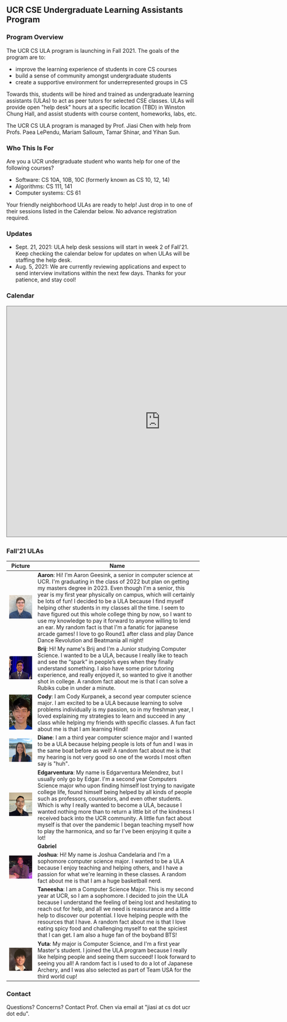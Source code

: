 ## UCR CSE Undergraduate Learning Assistants Program

### Program Overview

The UCR CS ULA program is launching in Fall 2021. The goals of the program are to:
- improve the learning experience of students in core CS courses
- build a sense of community amongst undergraduate students
- create a supportive environment for underrepresented groups in CS

Towards this, students will be hired and trained as undergraduate learning assistants (ULAs) to act as peer tutors for selected CSE classes.
ULAs will provide open "help desk" hours at a specific location (TBD) in Winston Chung Hall, and assist students with course content, homeworks, labs, etc.

The UCR CS ULA program is managed by Prof. Jiasi Chen with help from Profs. Paea LePendu, Mariam Salloum, Tamar Shinar, and Yihan Sun.

### Who This Is For

Are you a UCR undergraduate student who wants help for one of the following courses?

- Software: CS 10A, 10B, 10C (formerly known as CS 10, 12, 14)
- Algorithms: CS 111, 141
- Computer systems: CS 61

Your friendly neighborhood ULAs are ready to help! Just drop in to one of their sessions listed in the Calendar below. No advance registration required.

### Updates

- Sept. 21, 2021: ULA help desk sessions will start in week 2 of Fall'21. Keep checking the calendar below for updates on when ULAs will be staffing the help desk.
- Aug. 5, 2021: We are currently reviewing applications and expect to send interview invitations within the next few days. Thanks for your patience, and stay cool!

### Calendar

<iframe src="https://calendar.google.com/calendar/embed?height=600&wkst=1&bgcolor=%23ffffff&ctz=America%2FLos_Angeles&src=Y18zanV1dGhmanBjZmZiazJ0dWExcGo4MHNmOEBncm91cC5jYWxlbmRhci5nb29nbGUuY29t&color=%23D81B60&mode=WEEK&showTitle=0&showTabs=1&showCalendars=0&showTz=1" style="border:solid 1px #777" width="800" height="600" frameborder="0" scrolling="no"></iframe>

### Fall'21 ULAs

| Picture            | Name |
| ----------- | ----------- |
|  ![Image of Aaron](images/aaron.jpg)           | **Aaron**: Hi! I'm Aaron Geesink, a senior in computer science at UCR. I'm graduating in the class of 2022 but plan on getting my masters degree in 2023. Even though I'm a senior, this year is my first year physically on campus, which will certainly be lots of fun! I decided to be a ULA because I find myself helping other students in my classes all the time. I seem to have figured out this whole college thing by now, so I want to use my knowledge to pay it forward to anyone willing to lend an ear. My random fact is that I'm a fanatic for japanese arcade games! I love to go Round1 after class and play Dance Dance Revolution and Beatmania all night!        |
| ![Image of Brij](images/brij.jpg)      |  **Brij**: Hi! My name's Brij and I’m a Junior studying Computer Science. I wanted to be a ULA, because I really like to teach and see the “spark” in people’s eyes when they finally understand something. I also have some prior tutoring experience, and really enjoyed it, so wanted to give it another shot in college. A random fact about me is that I can solve a Rubiks cube in under a minute.       |
|  ![Image of Cody](images/cody.PNG)           | **Cody**: I am Cody Kurpanek, a second year computer science major. I am excited to be a ULA because learning to solve problems individually is my passion, so in my freshman year, I loved explaining my strategies to learn and succeed in any class while helping my friends with specific classes. A fun fact about me is that I am learning Hindi!       |
| ![Image of Diane](images/diane.jpg)            | **Diane**: I am a third year computer science major and I wanted to be a ULA because helping people is lots of fun and I was in the same boat before as well! A random fact about me is that my hearing is not very good so one of the words I most often say is "huh".       |
| ![Image of Edgar](images/edgar.jpg)            | **Edgarventura**: My name is Edgarventura Melendrez, but I usually only go by Edgar. I'm a second year Computers Science major who upon finding himself lost trying to navigate college life, found himself being helped by all kinds of people such as professors, counselors, and even other students. Which is why I really wanted to become a ULA, because I wanted nothing more than to return a little bit of the kindness I received back into the UCR community. A little fun fact about myself is that over the pandemic I began teaching myself how to play the harmonica, and so far I've been enjoying it quite a lot!        |
|             | **Gabriel**        |
| ![Image of Joshua](images/joshua.jpeg)            | **Joshua**: Hi! My name is Joshua Candelaria and I'm a sophomore computer science major. I wanted to be a ULA because I enjoy teaching and helping others, and I have a passion for what we're learning in these classes. A random fact about me is that I am a huge basketball nerd.         |
|             | **Taneesha**: I am a Computer Science Major. This is my second year at UCR, so I am a sophomore. I decided to join the ULA because I understand the feeling of being lost and hesitating to reach out for help, and all we need is reassurance and a little help to discover our potential. I love helping people with the resources that I have. A random fact about me is that I love eating spicy food and challenging myself to eat the spiciest that I can get. I am also a huge fan of the boyband BTS! |
| ![Image of Yuta](images/yuta.jpg)            | **Yuta**: My major is Computer Science, and I'm a first year Master's student. I joined the ULA program because I really like helping people and seeing them succeed! I look forward to seeing you all! A random fact is I used to do a lot of Japanese Archery, and I was also selected as part of Team USA for the third world cup!       |


<!--
### We're Hiring!

We are currently hiring ULAs for the following topic areas:

- Software: CS 10A, 10B, 10C (formerly known as CS 10, 12, 14)
- Algorithms: CS 111, 141
- Embedded systems: CS 61

Strong applicants will be those who have done well in their classes, have good interpersonal skills, and are enthusiastic about tutoring/mentoring. Preference will be given to those who have taken the classes at UCR.

### ULA Responsibilities

ULAs will have shifts in the help desk room (TBD in Winston Chung Hall), and tutor any drop-in students with questions about the course. ULAs will work for approximately <span style="color:red">10 hours/week</span>, broken up into 2-3 shifts (exact schedule TBD based on the ULAs' individual availability). The pay rate for ULAs is expected to be around <span style="color:red">$16-17/h</span>, commensurate with other tutoring programs on campus.

If selected, ULAs must enroll in CS190: Apprentice Teaching for Undergraduates in Fall'21. This will be a weekly 1-hour seminar on computer science education worth<span style="color:red"> 2 credits, taken S/NC</span>, and will discuss current best practices for CS education. It will be led by Prof. Chen and modeled on similar courses (e.g., at [UCSB](https://ucsb-teaching-cs.github.io/w21/)).

### Application Process

1. Applications are now closed! **Deadline: Friday July 16, 2021**. The application form requests basic biographical information, a copy of your transcript, and several short-answer questions.
2. Selected applicants will be contacted for a brief (30-minute) video interview, about 1 week after the application closes. The applicant will be requested to prepare a 5-minute teaching demo on a topic given in advance.

-->

### Contact

Questions? Concerns? Contact Prof. Chen via email at "jiasi at cs dot ucr dot edu".
